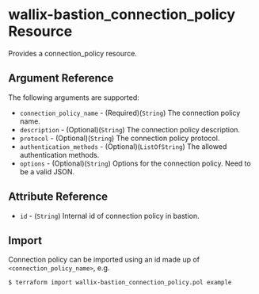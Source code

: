 # wallix-bastion_connection_policy Resource

Provides a connection_policy resource.

## Argument Reference

The following arguments are supported:

* `connection_policy_name` - (Required)(`String`) The connection policy name.
* `description` - (Optional)(`String`) The connection policy description.
* `protocol` - (Optional)(`String`) The connection policy protocol.
* `authentication_methods` - (Optional)(`ListOfString`) The allowed authentication methods.
* `options` - (Optional)(`String`) Options for the connection policy. Need to be a valid JSON.

## Attribute Reference

* `id` - (`String`) Internal id of connection policy in bastion.

## Import

Connection policy can be imported using an id made up of `<connection_policy_name>`, e.g.

```
$ terraform import wallix-bastion_connection_policy.pol example
```
